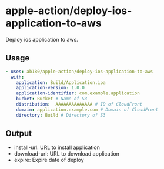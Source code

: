 # apple-action/deploy-ios-application-to-aws

Deploy ios application to aws.

## Usage

```yml
- uses: ab180/apple-action/deploy-ios-application-to-aws
  with:
    application: Build/Application.ipa
    application-version: 1.0.0
    application-identifier: com.example.application
    bucket: Bucket # Name of S3
    distribution:  AAAAAAAAAAAAAA # ID of CloudFront
    domain: application.example.com # Domain of CloudFront
    directory: Build # Directory of S3
```

## Output

- install-url: URL to install application
- download-url: URL to download application
- expire: Expire date of deploy
